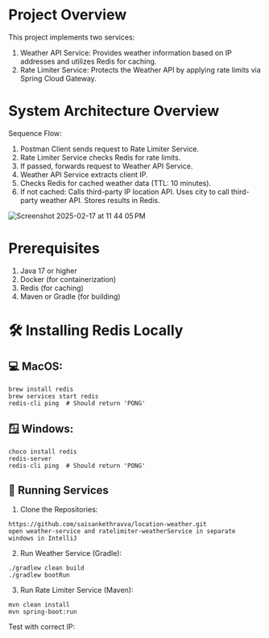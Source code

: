
# Project Overview

This project implements two services:
1. Weather API Service: Provides weather information based on IP addresses and utilizes Redis for caching.
2. Rate Limiter Service: Protects the Weather API by applying rate limits via Spring Cloud Gateway.

# System Architecture Overview

Sequence Flow:

1. Postman Client sends request to Rate Limiter Service.
2. Rate Limiter Service checks Redis for rate limits.
3. If passed, forwards request to Weather API Service.
4. Weather API Service extracts client IP.
5. Checks Redis for cached weather data (TTL: 10 minutes).
6. If not cached:
Calls third-party IP location API.
Uses city to call third-party weather API.
Stores results in Redis.

![Screenshot 2025-02-17 at 11 44 05 PM](https://github.com/user-attachments/assets/686dc7dd-5154-4488-a0ef-338c8a615bf1)

# Prerequisites
1. Java 17 or higher
2. Docker (for containerization)
3. Redis (for caching)
4. Maven or Gradle (for building)

# 🛠 Installing Redis Locally

## 💻 MacOS:

```
brew install redis
brew services start redis
redis-cli ping  # Should return 'PONG'
```

## 🪟 Windows:

```
choco install redis
redis-server
redis-cli ping  # Should return 'PONG'
```

## 🚀 Running Services

1. Clone the Repositories:

```
https://github.com/saisankethravva/location-weather.git
open weather-service and ratelimiter-weatherService in separate windows in IntelliJ

```
2. Run Weather Service (Gradle):

```
./gradlew clean build
./gradlew bootRun
```
3. Run Rate Limiter Service (Maven):
```
mvn clean install
mvn spring-boot:run
```


Test with correct IP:


